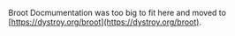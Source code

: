 
Broot Docmumentation was too big to fit here and moved to [https://dystroy.org/broot](https://dystroy.org/broot).

